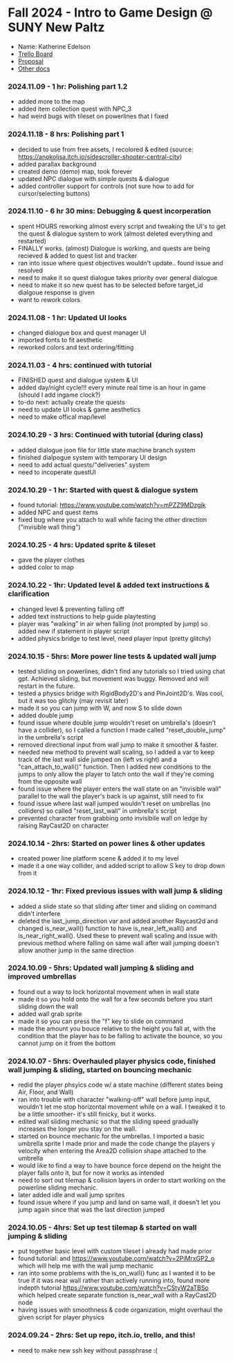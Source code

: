 # Fall 2024 - Intro to Game Design @ SUNY New Paltz
* Name: Katherine Edelson
* [Trello Board](https://trello.com/b/gwO14hWe)
* [Proposal](proposal.pdf)
* [Other docs](todo)

### 2024.11.09 - 1 hr: Polishing part 1.2
* added more to the map
* added item collection quest with NPC_3
* had weird bugs with tileset on powerlines that I fixed

### 2024.11.18 - 8 hrs: Polishing part 1
* decided to use from free assets, I recolored & edited (source: https://anokolisa.itch.io/sidescroller-shooter-central-city)
* added parallax background
* created demo (demo) map, took forever
* updated NPC dialogue with simple quests & dialogue
* added controller support for controls (not sure how to add for cursor/selecting buttons)

### 2024.11.10 - 6 hr 30 mins: Debugging & quest incorperation
* spent HOURS reworking almost every script and tweaking the UI's to get the quest & dialogue system to work (almost deleted everything and restarted)
* FINALLY works. (almost) Dialogue is working, and quests are being recieved & added to quest list and tracker
* ran into issue where quest objectives wouldn't update.. found issue and resolved
* need to make it so quest dialogue takes priority over general dialogue
* need to make it so new quest has to be selected before target_id dialgoue response is given
* want to rework colors

### 2024.11.08 - 1 hr: Updated UI looks
* changed dialogue box and quest manager UI
* imported fonts to fit aesthetic
* reworked colors and text ordering/fitting

### 2024.11.03 - 4 hrs: continued with tutorial
* FINISHED quest and dialogue system & UI
* added day/night cycle!!! every minute real time is an hour in game (should I add ingame clock?)
* to-do next: actually create the quests
* need to update UI looks & game aesthetics
* need to make offical map/level


### 2024.10.29 - 3 hrs: Continued with tutorial (during class)
* added dialogue json file for little state machine branch system
* finished dialpogue system with temporary UI design
* need to add actual quests/"deliveries" system
* need to incoperate questUI

### 2024.10.29 - 1 hr: Started with quest & dialogue system
* found tutorial: https://www.youtube.com/watch?v=mPZZ9MDzgjk
* added NPC and quest items
* fixed bug where you attach to wall while facing the other direction ("invisible wall thing")

### 2024.10.25 - 4 hrs: Updated sprite & tileset
* gave the player clothes
* added color to map

### 2024.10.22 - 1hr: Updated level & added text instructions & clarification
* changed level & preventing falling off
* added text instructions to help guide playtesting
* player was "walking" in air when falling (not prompted by jump) so added new if statement in player script
* added physics bridge to test level, need player input (pretty glitchy)

### 2024.10.15 - 5hrs: More power line tests & updated wall jump
* tested sliding on powerlines, didn't find any tutorials so I tried using chat gpt. Achieved sliding, but
  movement was buggy. Removed and will restart in the future.
* tested a physics bridge with RigidBody2D's and PinJoint2D's. Was cool, but it was too glitchy (may revisit later)
* made it so you can jump with W, and now S to slide down
* added double jump
* found issue where double jump wouldn't reset on umbrella's (doesn't have a collider), so I called a function I made
  called "reset_double_jump" in the umbrella's script
* removed directional input from wall jump to make it smoother & faster.
* needed new method to prevent wall scaling, so I added a var to keep track of the last wall side jumped
  on (left vs right) and a "can_attach_to_wall()" function. Then I added new conditions to the jumps to only allow
  the player to latch onto the wall if they're coming from the opposite wall
* found issue where the player enters the wall state on an "invisible wall" parallel to the wall the player's
  back is up against, still need to fix
* found issue where last wall jumped wouldn't reset on umbrellas (no colliders) so called "reset_last_wall" in umbrella's
  script
* prevented character from grabbing onto invisibile wall on ledge by raising RayCast2D on character

### 2024.10.14 - 2hrs: Started on power lines & other updates
* created power line platform scene & added it to my level
* made it a one way collider, and added script to allow S key to drop down from it

### 2024.10.12 - 1hr: Fixed previous issues with wall jump & sliding
* added a slide state so that sliding after timer and sliding on command didn't interfere
* deleted the last_jump_direction var and added another Raycast2d and changed is_near_wall() function to
  have is_near_left_wall() and is_near_right_wall(). Used these to prevent wall scaling and issue with previous
  method where falling on same wall after wall jumping doesn't allow another jump in the same direction

### 2024.10.09 - 5hrs: Updated wall jumping & sliding and improved umbrellas
* found out a way to lock horizontal movement when in wall state
* made it so you hold onto the wall for a few seconds before you start sliding down the wall
* added wall grab sprite
* made it so you can press the "f" key to slide on command
* made the amount you bouce relative to the height you fall at, with the condition that the player has to be falling
  to activate the bounce, so you cannot jump on it from the bottom

### 2024.10.07 - 5hrs: Overhauled player physics code, finished wall jumping & sliding, started on bouncing mechanic
* redid the player phsyics code w/ a state machine (different states being Air, Floor, and Wall)
* ran into trouble with character "walking-off" wall before jump input, wouldn't let me stop horizontal movement while
  on a wall. I tweaked it to be a little smoother- it's still finicky, but it works.
* edited wall sliding mechanic so that the sliding speed gradually increases the longer you stay on the wall.
* started on bounce mechanic for the umbrellas. I imported a basic umbrella sprite I made prior and made the code 
  change the players y velocity when entering the Area2D collision shape attached to the umbrella
* would like to find a way to have bounce force depend on the height the player falls onto it, but for now it works as
  intended
* need to sort out tilemap & collision layers in order to start working on the powerline sliding mechanic.
* later added idle and wall jump sprites
* found issue where if you jump and land on same wall, it doesn't let you jump again since that was the last direction
  jumped

### 2024.10.05 - 4hrs: Set up test tilemap & started on wall jumping & sliding
* put together basic level with custom tileset I already had made prior
* found tutorial: and https://www.youtube.com/watch?v=2PiMrxGP2_o which will help me with the wall jump mechanic
* ran into some problems with the is_on_wall() func as I wanted it to be true if it was
  near wall rather than actively running into, found more indepth tutorial https://www.youtube.com/watch?v=CStyW2aTBSo
  which helped create separate function is_near_wall with a RayCast2D node
* having issues with smoothness & code organization, might overhaul the given script for player physics

### 2024.09.24 - 2hrs: Set up repo, itch.io, trello, and this!
* need to make new ssh key without passphrase :(
